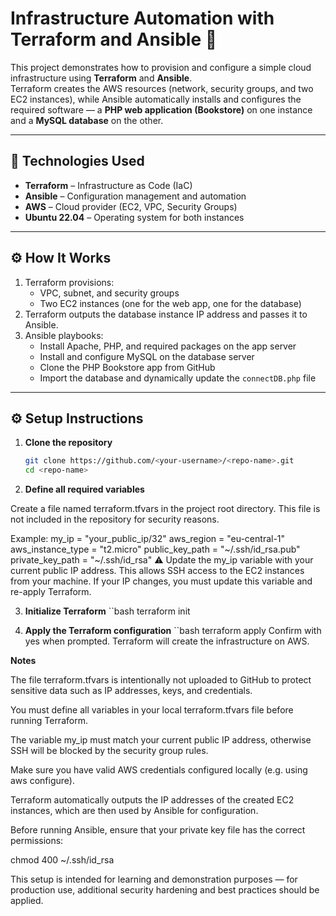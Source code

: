# Infrastructure Automation with Terraform and Ansible 🚀

This project demonstrates how to provision and configure a simple cloud infrastructure using **Terraform** and **Ansible**.  
Terraform creates the AWS resources (network, security groups, and two EC2 instances), while Ansible automatically installs and configures the required software — a **PHP web application (Bookstore)** on one instance and a **MySQL database** on the other.

---

## 🧰 Technologies Used
- **Terraform** – Infrastructure as Code (IaC)  
- **Ansible** – Configuration management and automation  
- **AWS** – Cloud provider (EC2, VPC, Security Groups)  
- **Ubuntu 22.04** – Operating system for both instances

---

## ⚙️ How It Works
1. Terraform provisions:
   - VPC, subnet, and security groups  
   - Two EC2 instances (one for the web app, one for the database)
2. Terraform outputs the database instance IP address and passes it to Ansible.
3. Ansible playbooks:
   - Install Apache, PHP, and required packages on the app server  
   - Install and configure MySQL on the database server  
   - Clone the PHP Bookstore app from GitHub  
   - Import the database and dynamically update the `connectDB.php` file

---

## ⚙️ Setup Instructions

1. **Clone the repository**
   ```bash
   git clone https://github.com/<your-username>/<repo-name>.git
   cd <repo-name>
2. **Define all required variables**

Create a file named terraform.tfvars in the project root directory.
This file is not included in the repository for security reasons.

Example:
my_ip             = "your_public_ip/32"
aws_region        = "eu-central-1"
aws_instance_type = "t2.micro"
public_key_path   = "~/.ssh/id_rsa.pub"
private_key_path  = "~/.ssh/id_rsa"
⚠️ Update the my_ip variable with your current public IP address.
This allows SSH access to the EC2 instances from your machine.
If your IP changes, you must update this variable and re-apply Terraform.

3. **Initialize Terraform**
``bash
terraform init

4. **Apply the Terraform configuration**
``bash
terraform apply
Confirm with yes when prompted. Terraform will create the infrastructure on AWS.

**Notes**

The file terraform.tfvars is intentionally not uploaded to GitHub to protect sensitive data such as IP addresses, keys, and credentials.

You must define all variables in your local terraform.tfvars file before running Terraform.

The variable my_ip must match your current public IP address, otherwise SSH will be blocked by the security group rules.

Make sure you have valid AWS credentials configured locally (e.g. using aws configure).

Terraform automatically outputs the IP addresses of the created EC2 instances, which are then used by Ansible for configuration.

Before running Ansible, ensure that your private key file has the correct permissions:

chmod 400 ~/.ssh/id_rsa

This setup is intended for learning and demonstration purposes — for production use, additional security hardening and best practices should be applied.

